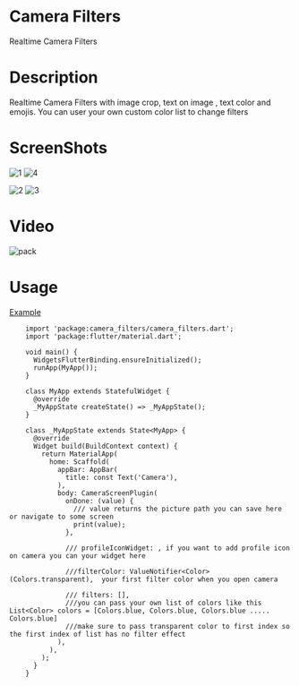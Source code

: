 # Camera Filters

Realtime Camera Filters


# Description

Realtime Camera Filters with image crop, text on image , text color and emojis. You can user your own custom color list to change filters

# ScreenShots

![1](https://user-images.githubusercontent.com/64409533/165637956-d82b2ff0-a570-49be-b48d-25e141b8bb37.png)
![4](https://user-images.githubusercontent.com/64409533/165637976-fb2df8c4-614b-4330-a136-1dc7043d87c0.png)


![2](https://user-images.githubusercontent.com/64409533/165637109-4a1bdf46-8e09-4dcd-88d5-989f48c4f650.png)
![3](https://user-images.githubusercontent.com/64409533/165637989-03d84eb5-2bd8-42c8-8525-9e7553d6d974.png)


# Video

![pack](https://user-images.githubusercontent.com/64409533/165578953-cdfa1c9d-fe11-4454-a334-6cef3d85b078.gif)

# Usage


[Example](https://github.com/hamzasidd3634/camera_filter/tree/master/lib/example)


        import 'package:camera_filters/camera_filters.dart';
        import 'package:flutter/material.dart';
        
        void main() {
          WidgetsFlutterBinding.ensureInitialized();
          runApp(MyApp());
        }
        
        class MyApp extends StatefulWidget {
          @override
          _MyAppState createState() => _MyAppState();
        }
        
        class _MyAppState extends State<MyApp> {
          @override
          Widget build(BuildContext context) {
            return MaterialApp(
              home: Scaffold(
                appBar: AppBar(
                  title: const Text('Camera'),
                ),
                body: CameraScreenPlugin(
                  onDone: (value) {
                    /// value returns the picture path you can save here or navigate to some screen
                    print(value);
                  },
        
                  /// profileIconWidget: , if you want to add profile icon on camera you can your widget here
        
                  ///filterColor: ValueNotifier<Color>(Colors.transparent),  your first filter color when you open camera
        
                  /// filters: [],
                  ///you can pass your own list of colors like this List<Color> colors = [Colors.blue, Colors.blue, Colors.blue ..... Colors.blue]
                  ///make sure to pass transparent color to first index so the first index of list has no filter effect
                ),
              ),
            );
          }
        }


